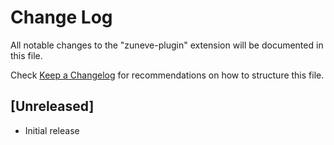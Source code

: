 # Change Log

All notable changes to the "zuneve-plugin" extension will be documented in this file.

Check [Keep a Changelog](http://keepachangelog.com/) for recommendations on how to structure this file.

## [Unreleased]

- Initial release